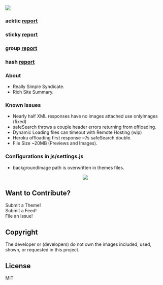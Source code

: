 <img src='https://img.shields.io/github/license/acktic/acktic.github.io?style=social'>

### acktic <a href='https://gtmetrix.com/reports/acktic.github.io/ZKQjuDMS/' target='_blank'>report</a>
### sticky <a href='https://gtmetrix.com/reports/acktic.github.io/83erNn7q/' target='_blank'>report</a>
### group <a href='https://gtmetrix.com/reports/acktic.github.io/4Sw9uKJI/' target='_blank'>report</a>
### hash <a href='https://gtmetrix.com/reports/acktic.github.io/A8CjCoWS/' target='_blank'>report</a>

### About
  - Really Simple Syndicate.
  - Rich Site Summary.

### Known Issues

* Nearly half XML responses have no images attached use onlyImages (fixed)
* safeSearch throws a couple header errors returning from offloading.
* Dynamic Loading files can timeout with Remote Hosting (wip)
* Heroku offloading first response ~7s safeSearch double.
* File Size ~20MB (Previews and Images).

### Configurations in js/settings.js

* backgroundImage path is overwritten in themes files.

<p align='center'><img src='screenshots/Preview.gif'></p>

Want to Contribute?
----

Submit a Theme!<br>
Submit a Feed!<br>
File an Issue!<br>

Copyright
----

The developer or (developers) do not own the images included, used, shown, or requested in this project.

License
----

MIT
